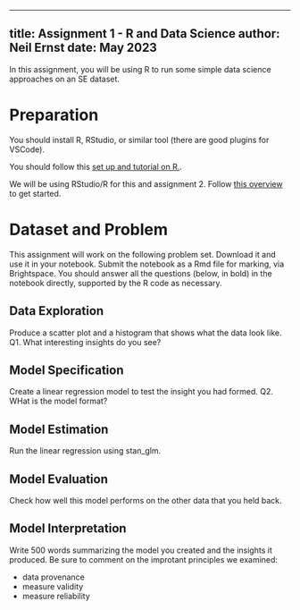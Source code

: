 
---
title: Assignment 1 - R and Data Science
author: Neil Ernst
date: May 2023
---

In this assignment, you will be using R to run some simple data science approaches on an SE dataset. 

# Preparation
You should install R, RStudio, or similar tool (there are good plugins for VSCode).  

You should follow this [set up and tutorial on R.](https://avehtari.github.io/ROS-Examples/Regression_and_Other_Stories_Appendix_A.pdf).

We will be using RStudio/R for this and assignment 2. Follow [this overview](docker.md) to get started.

# Dataset and Problem

This assignment will work on the following problem set. Download it and use it in your notebook. Submit the notebook as a Rmd file for marking, via Brightspace. You should answer all the questions (below, in bold) in the notebook directly, supported by the R code as necessary.

## Data Exploration

Produce a scatter plot and a histogram that shows what the data look like. 
Q1. What interesting insights do you see? 

## Model Specification
Create a linear regression model to test the insight you had formed. 
Q2. WHat is the model format?

## Model Estimation
Run the linear regression using stan_glm.

## Model Evaluation
Check how well this model performs on the other data that you held back.

## Model Interpretation
Write 500 words summarizing the model you created and the insights it produced. Be sure to comment on the improtant principles we examined:
- data provenance
- measure validity
- measure reliability
